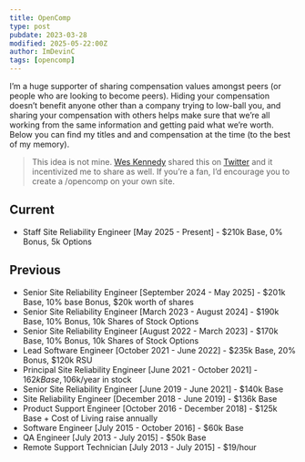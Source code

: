 ```yaml
---
title: OpenComp
type: post
pubdate: 2023-03-28
modified: 2025-05-22:00Z
author: ImDevinC
tags: [opencomp]
---
```

I’m a huge supporter of sharing compensation values amongst peers (or people who are looking to become peers). Hiding your compensation doesn’t benefit anyone other than a company trying to low-ball you, and sharing your compensation with others helps make sure that we’re all working from the same information and getting paid what we’re worth. Below you can find my titles and and compensation at the time (to the best of my memory).

> This idea is not mine. [Wes Kennedy](https://wes.today/) shared this on [Twitter](https://twitter.com/wesdottoday) and it incentivized me to share as well. If you’re a fan, I’d encourage you to create a /opencomp on your own site.

## Current
- Staff Site Reliability Engineer [May 2025 - Present] - $210k Base, 0% Bonus, 5k Options

## Previous
- Senior Site Reliability Engineer [September 2024 - May 2025] - $201k Base, 10% base Bonus, $20k worth of shares
- Senior Site Reliability Engineer [March 2023 - August 2024] - $190k Base, 10% Bonus, 10k Shares of Stock Options
- Senior Site Reliability Engineer [August 2022 - March 2023] - $170k Base, 10% Bonus, 10k Shares of Stock Options
- Lead Software Engineer [October 2021 - June 2022] - $235k Base, 20% Bonus, $120k RSU
- Principal Site Reliability Engineer [June 2021 - October 2021] - $162k Base, 10% Bonus, ~$6k/year in stock
- Senior Site Reliability Engineer [June 2019 - June 2021] - $140k Base
- Site Reliability Engineer [December 2018 - June 2019] - $136k Base
- Product Support Engineer [October 2016 - December 2018] - $125k Base + Cost of Living raise annually
- Software Engineer [July 2015 - October 2016] - $60k Base
- QA Engineer [July 2013 - July 2015] - $50k Base
- Remote Support Technician [July 2013 - July 2015] - $19/hour
